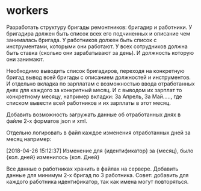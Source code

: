# workers

Разработать структуру бригады ремонтников: бригадир и работники. У бригадира должен быть список всех его подчиненных и описание чем занималась бригада. У работников должен быть список с инструментами, которыми они работают. У всех сотрудников должна быть ставка (сколько они зарабатывают за день). И должность которую они занимают.

Необходимо выводить список бригадиров, переходя на конкретную бригад вывод всей бригады с описанием должностей и инструментов.
И отдельно вкладка по зарплатам с возможностью ввода отработанных днях для каждого за конкретный месяц. И с выводом их зарплат то конкретному месяцу, например вкладки: За Апрель, За Май….., где списком вывести всей работников и их зарплаты в этот месяц.

Добавить возможность загружать данные об отработанных днях в файле 2-х форматов json  и xml.

Отдельно логировать в файл каждое изменения отработанных дней за месяц например:

[2018-04-26 15:12:37] Изменение для {идентификатор} за {месяц}, было {кол. дней} изменилось {кол. Дней}

Все данные о работниках хранить в файлах на сервере. 
Добавить данные для минимум 2-х бригад по 3 работника.
Совет: добавить для каждого работника идентификатор, так как имена могут повторяться.
